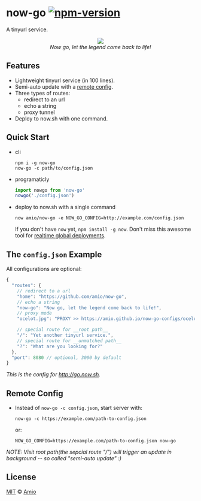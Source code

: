 # now-go [![npm-version][npm-badge]][npm-link]

A tinyurl service.

<p align="center">
  <img src="https://cloud.githubusercontent.com/assets/215282/18083956/fd563db8-6ed7-11e6-955a-a107699cbd38.jpg" /><br/>
  <i>Now go, let the legend come back to life!</i>
</p>

## Features

- Lightweight tinyurl service (in 100 lines).
- Semi-auto update with a [remote config](#remote-config).
- Three types of routes:
  - redirect to an url
  - echo a string
  - proxy tunnel
- Deploy to now.sh with one command.

## Quick Start

- cli
  ```
  npm i -g now-go
  now-go -c path/to/config.json
  ```

- programaticly
  ```javascript
  import nowgo from 'now-go'
  nowgo('./config.json')
  ```

- deploy to now.sh with a single command
  ```
  now amio/now-go -e NOW_GO_CONFIG=http://example.com/config.json
  ```

  If you don't have `now` yet, `npm install -g now`.
  Don't miss this awesome tool for [realtime global deployments][now].

## The `config.json` Example

All configurations are optional:

```javascript
{
  "routes": {
    // redirect to a url
    "home": "https://github.com/amio/now-go",
    // echo a string
    "now-go": "Now go, let the legend come back to life!",
    // proxy mode
    "ocelot.jpg": "PROXY >> https://amio.github.io/now-go-configs/ocelot.jpg",

    // special route for __root path__
    "/": "Yet another tinyurl service.",
    // special route for __unmatched path__
    "?": "What are you looking for?"
  },
  "port": 8080 // optional, 3000 by default
}
```

*This is the config for http://go.now.sh.*

## Remote Config

- Instead of `now-go -c config.json`, start server with:
  ```
  now-go -c https://example.com/path-to-config.json
  ```
  or:
  ```
  NOW_GO_CONFIG=https://example.com/path-to-config.json now-go
  ```

*NOTE: Visit root path(the sepcial route "/") will trigger an update in background -- so called "semi-auto update" :)*

## License

[MIT][mit] © [Amio][author]

[now]:      https://zeit.co/now
[npm-badge]:https://img.shields.io/npm/v/now-go.svg?style=flat-square
[npm-link]: http://www.npmjs.com/package/now-go
[mit]:      http://opensource.org/licenses/MIT
[author]:   http://github.com/amio
[config-eg]:https://github.com/amio/now-go-instance/blob/master/config.json
